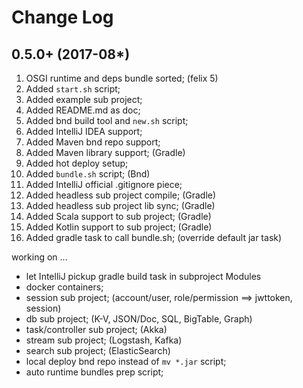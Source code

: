 Change Log
==========

0.5.0+ (2017-08*)
-----------------
1. OSGI runtime and deps bundle sorted; (felix 5)
2. Added `start.sh` script;
3. Added example sub project;
4. Added README.md as doc;
5. Added bnd build tool and `new.sh` script;
6. Added IntelliJ IDEA support;
7. Added Maven bnd repo support;
8. Added Maven library support; (Gradle)
9. Added hot deploy setup;
10. Added `bundle.sh` script; (Bnd)
11. Added IntelliJ official .gitignore piece;
12. Added headless sub project compile; (Gradle)
13. Added headless sub project lib sync; (Gradle)
14. Added Scala support to sub project; (Gradle)
15. Added Kotlin support to sub project; (Gradle)
16. Added gradle task to call bundle.sh; (override default jar task)

working on ...

* let IntelliJ pickup gradle build task in subproject Modules
* docker containers;
* session sub project; (account/user, role/permission ==> jwttoken, session)
* db sub project; (K-V, JSON/Doc, SQL, BigTable, Graph)
* task/controller sub project; (Akka)
* stream sub project; (Logstash, Kafka)
* search sub project; (ElasticSearch)
* local deploy bnd repo instead of `mv *.jar` script;
* auto runtime bundles prep script;
